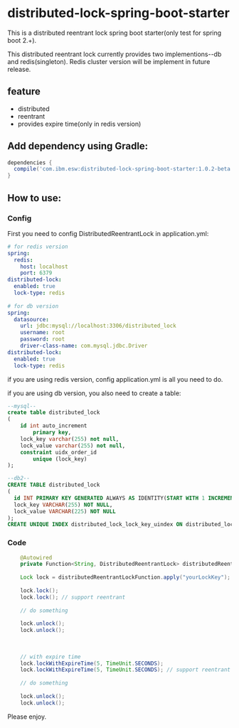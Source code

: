 # distributed-lock-spring-boot-starter

This is a distributed reentrant lock spring boot starter(only test for spring boot 2.+).

This distributed reentrant lock currently provides two implementions--db and redis(singleton). Redis cluster version will be implement in future release.

## feature

- distributed
- reentrant
- provides expire time(only in redis version)

## Add dependency using Gradle:

```gradle
dependencies {
  compile('com.ibm.esw:distributed-lock-spring-boot-starter:1.0.2-beta')
}
```

## How to use:

### Config

First you need to config DistributedReentrantLock in application.yml:

```yml
# for redis version
spring:
  redis:
    host: localhost
    port: 6379
distributed-lock:
  enabled: true
  lock-type: redis
  
# for db version 
spring:
  datasource:
    url: jdbc:mysql://localhost:3306/distributed_lock
    username: root
    password: root
    driver-class-name: com.mysql.jdbc.Driver
distributed-lock:
  enabled: true
  lock-type: redis
```

if you are using redis version, config application.yml is all you need to do.

if you are using db version, you also need to create a table:

```sql
--mysql--
create table distributed_lock
(
	id int auto_increment
		primary key,
	lock_key varchar(255) not null,
	lock_value varchar(255) not null,
	constraint uidx_order_id
		unique (lock_key)
);

--db2--
CREATE TABLE distributed_lock
(
  id INT PRIMARY KEY GENERATED ALWAYS AS IDENTITY(START WITH 1 INCREMENT BY 1),
  lock_key VARCHAR(255) NOT NULL,
  lock_value VARCHAR(225) NOT NULL
);
CREATE UNIQUE INDEX distributed_lock_lock_key_uindex ON distributed_lock (lock_key);
```

### Code

```java
    @Autowired
    private Function<String, DistributedReentrantLock> distributedReentrantLockFunction;
    
    Lock lock = distributedReentrantLockFunction.apply("yourLockKey");
    
    lock.lock();
    lock.lock(); // support reentrant
    
    // do something
    
    lock.unlock();
    lock.unlock();
    
    
    
    // with expire time
    lock.lockWithExpireTime(5, TimeUnit.SECONDS);
    lock.lockWithExpireTime(5, TimeUnit.SECONDS); // support reentrant
    
    // do something
    
    lock.unlock();
    lock.unlock();
```

Please enjoy.
